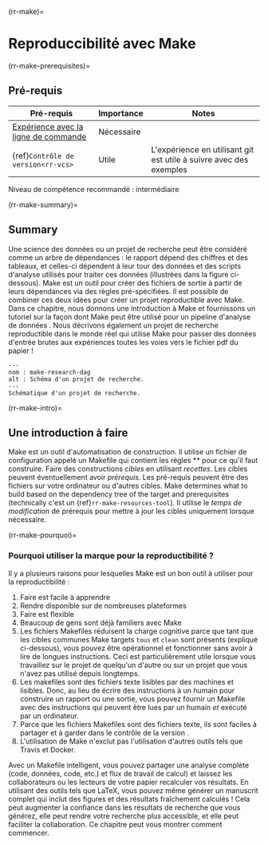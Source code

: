 (rr-make)=
# Reproduccibilité avec Make

(rr-make-prerequisites)=
## Pré-requis

| Pré-requis                                                                                        | Importance | Notes                                                              |
| ------------------------------------------------------------------------------------------------- | ---------- | ------------------------------------------------------------------ |
| [Expérience avec la ligne de commande](https://programminghistorian.org/en/lessons/intro-to-bash) | Nécessaire |                                                                    |
| {ref}`Contrôle de version<rr-vcs>`                                                          | Utile      | L'expérience en utilisant git est utile à suivre avec des exemples |

Niveau de compétence recommandé : intermédiaire

(rr-make-summary)=
## Summary

Une science des données ou un projet de recherche peut être considéré comme un arbre de dépendances : le rapport dépend des chiffres et des tableaux, et celles-ci dépendent à leur tour des données et des scripts d'analyse utilisés pour traiter ces données (illustrées dans la figure ci-dessous).  Make est un outil pour créer des fichiers de sortie à partir de leurs dépendances via des règles pré-spécifiées.  Il est possible de combiner ces deux idées pour créer un projet reproductible avec Make.  Dans ce chapitre, nous donnons une introduction à Make et fournissons un tutoriel sur la façon dont Make peut être utilisé pour un pipeline d'analyse de données .  Nous décrivons également un projet de recherche reproductible dans le monde réel qui utilise Make pour passer des données d'entrée brutes aux expériences toutes les voies vers le fichier pdf du papier !

```{figure} ../figures/make-research-dag.png
---
nom : make-research-dag
alt : Schéma d'un projet de recherche.
---
Schématique d'un projet de recherche.
```

(rr-make-intro)=
## Une introduction à faire

Make est un outil d'automatisation de construction. Il utilise un fichier de configuration appelé un Makefile qui contient les règles ** pour ce qu'il faut construire. Faire des constructions *cibles* en utilisant *recettes*.  Les cibles peuvent éventuellement avoir *prérequis*.  Les pré-requis peuvent être des fichiers sur votre ordinateur ou d'autres cibles. Make determines what to build based on the dependency tree of the target and prerequisites (technically c'est un {ref}`rr-make-resources-tool`). Il utilise le *temps de modification* de prérequis pour mettre à jour les cibles uniquement lorsque nécessaire.

(rr-make-pourquoi)=
### Pourquoi utiliser la marque pour la reproductibilité ?

Il y a plusieurs raisons pour lesquelles Make est un bon outil à utiliser pour la reproductibilité :

1. Faire est facile à apprendre
1. Rendre disponible sur de nombreuses plateformes
1. Faire est flexible
1. Beaucoup de gens sont déjà familiers avec Make
1. Les fichiers Makefiles réduisent la charge cognitive parce que tant que les cibles communes Make targets `tous` et `clean` sont présents (expliqué ci-dessous), vous pouvez être opérationnel et fonctionner sans avoir à lire de longues instructions. Ceci est particulièrement utile lorsque vous travaillez sur le projet de quelqu'un d'autre ou sur un projet que vous n'avez pas utilisé depuis longtemps.
1. Les makefiles sont des fichiers texte lisibles par des machines et lisibles. Donc, au lieu de écrire des instructions à un humain pour construire un rapport ou une sortie, vous pouvez fournir un Makefile avec des instructions qui peuvent être lues par un humain *et* exécuté par un ordinateur.
1. Parce que les fichiers Makefiles sont des fichiers texte, ils sont faciles à partager et à garder dans le contrôle de la version .
1. L'utilisation de Make n'exclut pas l'utilisation d'autres outils tels que Travis et Docker.

Avec un Makefile intelligent, vous pouvez partager une analyse complète (code, données, code, etc.) et flux de travail de calcul) et laissez les collaborateurs ou les lecteurs de votre papier recalculer vos résultats. En utilisant des outils tels que LaTeX, vous pouvez même générer un manuscrit complet qui inclut des figures et des résultats fraîchement calculés ! Cela peut augmenter la confiance dans les résultats de recherche que vous générez, elle peut rendre votre recherche plus accessible, et elle peut faciliter la collaboration. Ce chapitre peut vous montrer comment commencer.
